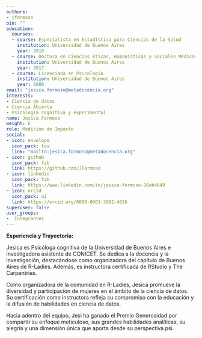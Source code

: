 ```yaml
---
authors:
- jformoso
bio: ""
education:
  courses:
  - course: Especialista en Estadística para Ciencias de la Salud
    institution: Universidad de Buenos Aires
    year: 2018
  - course: Doctora en Ciencias Éticas, Humanísticas y Sociales Médicas
    institution: Universidad de Buenos Aires
    year: 2017
  - course: Licenciada en Psicología
    institution: Universidad de Buenos Aires
    year: 2008
email: "jesica.formoso@metadocencia.org"
interests:
- Ciencia de datos
- Ciencia Abierta
- Psicología cognitiva y experimental
name: Jesica Formoso
weight: 6
role: Medición de Impacto
social:
- icon: envelope
  icon_pack: fas
  link: "mailto:jesica.formoso@metadocencia.org"
- icon: github
  icon_pack: fab
  link: https://github.com/JFormoso
- icon: linkedin
  icon_pack: fab
  link: https://www.linkedin.com/in/jesica-formoso-16ab4649
- icon: orcid
  icon_pack: ai
  link: https://orcid.org/0000-0003-3062-4036
superuser: false
user_groups:
-  Integrantes
---
```


**Experiencia y Trayectoria:**

Jesica es Psicóloga cognitiva de la Universidad de Buenos Aires e investigadora asistente de CONICET. Se dedica a la docencia y la investigación, destacándose como organizadora del capítulo de Buenos Aires de R-Ladies. Además, es instructora certificada de RStudio y The Carpentries.

Como organizadora de la comunidad en R-Ladies, Jesica promueve la diversidad y participación de mujeres en el ámbito de la ciencia de datos. 
Su certificación como instructora refleja su compromiso con la educación y la difusión de habilidades en ciencia de datos.

Hacia adentro del equipo, Jesi ha ganado el Premio Generosidad por compartir su enfoque meticuloso, sus grandes habilidades analíticas, su alegría y una dimensión única que aporta desde su perspectiva psi.
